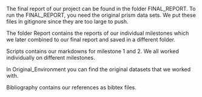 The final report of our project can be found in the folder FINAL_REPORT.  To run the FINAL_REPORT, you need the original prism data sets. We put these files in gitignore since they are too large to push.


The folder Report contains the reports of our individual milestones which we later combined to our final report and saved in a different folder.

Scripts contains our markdowns for milestone 1 and 2. We all worked individually on different milestones. 

In Original_Environment you can find the original datasets that we worked with. 

Bibliography contains our references as bibtex files. 